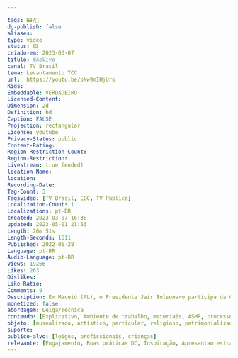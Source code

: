 ```yaml
---

tags: 🖼️/🎥️
dg-publish: false
aliases: 
type: video
status: 🟨️ 
criado-em: 2023-03-07
titulo: #AoVivo
canal: TV Brasil
tema: Levantamento TCC 
url:  https://youtu.be/oNw9mIHjUro
Kids: 
Embeddable: VERDADEIRO
Licensed-Content: 
Dimension: 2d
Definition: hd
Caption: FALSE
Projection: rectangular
License: youtube
Privacy-Status: public
Content-Rating: 
Region-Restriction-Count: 
Region-Restriction: 
Livestream: true (ended)
location-Name: 
location: 
Recording-Date: 
Tag-Count: 3
Tagsvideo: [TV Brasil, EBC, TV Pública]
Localization-Count: 1
Localizations: pt-BR
created: 2023-03-07 16:38
updated: 2023-05-01 21:53
Length: 26m 51s
Length-Seconds: 1611
Published: 2022-06-28
Language: pt-BR
Audio-Language: pt-BR
Views: 19266
Likes: 263
Dislikes: 
Like-Ratio: 
Comments: 9
Description: Em Maceió (AL), o Presidente Jair Bolsonaro participa da Cerimônia de Entrega das Obras de Restauração da Igreja do Bom Jesus dos Martírios. 
monetized: false
abordagem: Leiga/Técnica
conteudo: [Explicativo, Ambiente de trabalho, materiais, ASMR, processos]
objeto: [musealizado, artístico, particular, religioso, patrimonializado, histórico]
suporte:
publico-alvo: [leigos, profissionais, crianças]
relevante: [Engajamento, Boas práticas DC, Inspiração, Apresentam estratégias de DC, Inovações, cibercultura]
---
```

